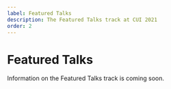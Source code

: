 ```yaml
---
label: Featured Talks
description: The Featured Talks track at CUI 2021
order: 2
---
```


# Featured Talks

Information on the Featured Talks track is coming soon.